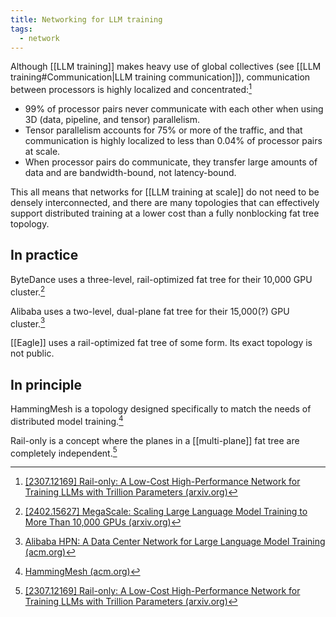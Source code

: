```yaml
---
title: Networking for LLM training
tags:
  - network
---
```

Although [[LLM training]] makes heavy use of global collectives (see [[LLM training#Communication|LLM training communication]]), communication between processors is highly localized and concentrated:[^railonly]

- 99% of processor pairs never communicate with each other when using 3D (data, pipeline, and tensor) parallelism.
- Tensor parallelism accounts for 75% or more of the traffic, and that communication is highly localized to less than 0.04% of processor pairs at scale.
- When processor pairs do communicate, they transfer large amounts of data and are bandwidth-bound, not latency-bound.

This all means that networks for [[LLM training at scale]] do not need to be densely interconnected, and there are many topologies that can effectively support distributed training at a lower cost than a fully nonblocking fat tree topology.

## In practice

ByteDance uses a three-level, rail-optimized fat tree for their 10,000 GPU cluster.[^megascale]

Alibaba uses a two-level, dual-plane fat tree for their 15,000(?) GPU cluster.[^hpn]

[[Eagle]] uses a rail-optimized fat tree of some form. Its exact topology is not public.

## In principle

HammingMesh is a topology designed specifically to match the needs of distributed model training.[^hammingmesh]

Rail-only is a concept where the planes in a [[multi-plane]] fat tree are completely independent.[^railonly]

[^railonly]: [[2307.12169] Rail-only: A Low-Cost High-Performance Network for Training LLMs with Trillion Parameters (arxiv.org)](https://arxiv.org/abs/2307.12169)
[^megascale]: [[2402.15627] MegaScale: Scaling Large Language Model Training to More Than 10,000 GPUs (arxiv.org)](https://arxiv.org/abs/2402.15627)
[^hpn]: [Alibaba HPN: A Data Center Network for Large Language Model Training (acm.org)](https://dl.acm.org/doi/10.1145/3651890.3672265)
[^hammingmesh]: [HammingMesh (acm.org)](https://dl.acm.org/doi/abs/10.5555/3571885.3571899)